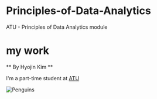 # Principles-of-Data-Analytics
ATU - Principles of Data Analytics module

# my work
** By Hyojin Kim **

I'm a part-time student at [ATU](https://www.atu.ie/)

![Penguins](https://allisonhorst.github.io/palmerpenguins/reference/figures/lter_penguins.png)